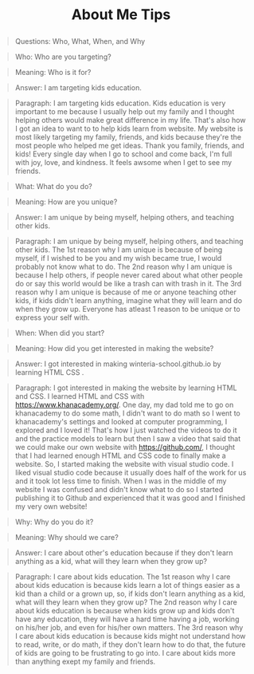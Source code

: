 # <p align = "center">About Me Tips
>Questions: Who, What, When, and Why

>Who: Who are you targeting? 

>Meaning: Who is it for?

>Answer: I am targeting kids education.

>Paragraph: I am targeting kids education. Kids education is very important to me because I usually help out my family and I thought helping others would make great difference in my life. That's also how I got an idea to want to to help kids learn from website. My website is most likely targeting my family, friends, and kids because they're the most people who helped me get ideas. Thank you family, friends, and kids! Every single day when I go to school and come back, I'm full with joy, love, and kindness. It feels awsome when I get to see my friends. 

>What: What do you do?

>Meaning: How are you unique?

>Answer: I am unique by being myself, helping others, and teaching other kids.

>Paragraph:  I am unique by being myself, helping others, and teaching other kids. The 1st reason why I am unique is because of being myself, if I wished to be you and my wish became true, I would probably not know what to do. The 2nd reason why I am unique is because I help others, if people never cared about what other people do or say this world would be like a trash can with trash in it. The 3rd reason why I am unique is because of me or anyone teaching other kids, if kids didn't learn anything, imagine what they will learn and do when they grow up. Everyone has atleast 1 reason to be unique or to express your self with.

>When: When did you start?

>Meaning: How did you get interested in making the website?

>Answer: I got interested in making winteria-school.github.io by learning HTML CSS  .

>Paragraph: I got interested in making the website by learning HTML and CSS. I learned HTML and CSS with https://www.khanacademy.org/. One day, my dad told me to go on khanacademy to do some math, I didn't want to do math so I went to khanacademy's settings and looked at computer programming, I explored and I loved it! That's how I just watched the videos to do it and the practice models to learn but then I saw a video that said that we could make our own website with  https://github.com/, I thought that I had learned enough HTML and CSS code to finally make a website. So, I started making the website with visual studio code. I liked visual studio code because it usually does half of the work for us and it took lot less time to finish. When I was in the middle of my website I was confused and didn't know what to do so I started publishing it to Github and experienced that it was good and I finished my very own website!

>Why: Why do you do it?

>Meaning: Why should we care?

>Answer: I care about other's education because if they don't learn anything as a kid, what will they learn when they grow up?

>Paragraph: I care about kids education. The 1st reason why I care about kids education is because kids learn a lot of things easier as a kid than a child or a grown up, so, if kids don't learn anything as a kid, what will they learn when they grow up? The 2nd reason why I care about kids education is because when kids grow up and kids don't have any education, they will have a hard time having a job, working on his/her job, and even for his/her own matters. The 3rd reason why I care about kids education is because kids might not understand how to read, write, or do math, if they don't learn how to do that, the future of kids are going to be frustrating to go into. I care about kids more than anything exept my family and friends.